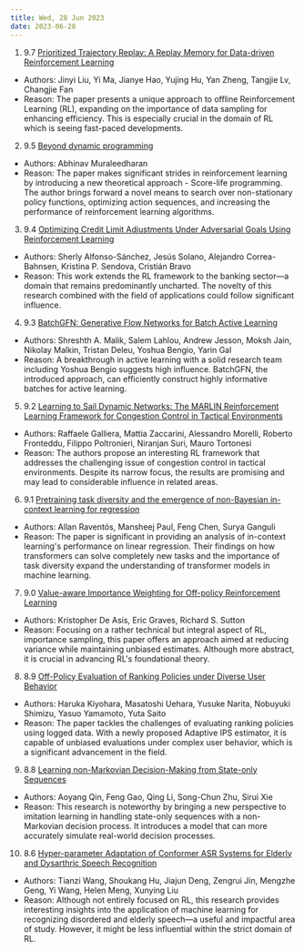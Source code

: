 ```yaml
---
title: Wed, 28 Jun 2023
date: 2023-06-28
---
```

1. 9.7 [Prioritized Trajectory Replay: A Replay Memory for Data-driven Reinforcement Learning](https://arxiv.org/abs/2306.15503)
* Authors: Jinyi Liu, Yi Ma, Jianye Hao, Yujing Hu, Yan Zheng, Tangjie Lv, Changjie Fan
* Reason: The paper presents a unique approach to offline Reinforcement Learning (RL), expanding on the importance of data sampling for enhancing efficiency. This is especially crucial in the domain of RL which is seeing fast-paced developments.

2. 9.5 [Beyond dynamic programming](https://arxiv.org/abs/2306.15029)
* Authors: Abhinav Muraleedharan
* Reason: The paper makes significant strides in reinforcement learning by introducing a new theoretical approach - Score-life programming. The author brings forward a novel means to search over non-stationary policy functions, optimizing action sequences, and increasing the performance of reinforcement learning algorithms.

3. 9.4 [Optimizing Credit Limit Adjustments Under Adversarial Goals Using Reinforcement Learning](https://arxiv.org/abs/2306.15585)
* Authors: Sherly Alfonso-Sánchez, Jesús Solano, Alejandro Correa-Bahnsen, Kristina P. Sendova, Cristián Bravo
* Reason: This work extends the RL framework to the banking sector—a domain that remains predominantly uncharted. The novelty of this research combined with the field of applications could follow significant influence.

4. 9.3 [BatchGFN: Generative Flow Networks for Batch Active Learning](https://arxiv.org/abs/2306.15058)
* Authors: Shreshth A. Malik, Salem Lahlou, Andrew Jesson, Moksh Jain, Nikolay Malkin, Tristan Deleu, Yoshua Bengio, Yarin Gal
* Reason: A breakthrough in active learning with a solid research team including Yoshua Bengio suggests high influence. BatchGFN, the introduced approach, can efficiently construct highly informative batches for active learning.

5. 9.2 [Learning to Sail Dynamic Networks: The MARLIN Reinforcement Learning Framework for Congestion Control in Tactical Environments](https://arxiv.org/abs/2306.15591)
* Authors: Raffaele Galliera, Mattia Zaccarini, Alessandro Morelli, Roberto Fronteddu, Filippo Poltronieri, Niranjan Suri, Mauro Tortonesi
* Reason: The authors propose an interesting RL framework that addresses the challenging issue of congestion control in tactical environments. Despite its narrow focus, the results are promising and may lead to considerable influence in related areas.

6. 9.1 [Pretraining task diversity and the emergence of non-Bayesian in-context learning for regression](https://arxiv.org/abs/2306.15063)
* Authors: Allan Raventós, Mansheej Paul, Feng Chen, Surya Ganguli
* Reason: The paper is significant in providing an analysis of in-context learning's performance on linear regression. Their findings on how transformers can solve completely new tasks and the importance of task diversity expand the understanding of transformer models in machine learning.

7. 9.0 [Value-aware Importance Weighting for Off-policy Reinforcement Learning](https://arxiv.org/abs/2306.15625)
* Authors: Kristopher De Asis, Eric Graves, Richard S. Sutton
* Reason: Focusing on a rather technical but integral aspect of RL, importance sampling, this paper offers an approach aimed at reducing variance while maintaining unbiased estimates. Although more abstract, it is crucial in advancing RL's foundational theory.

8. 8.9 [Off-Policy Evaluation of Ranking Policies under Diverse User Behavior](https://arxiv.org/abs/2306.15098)
* Authors: Haruka Kiyohara, Masatoshi Uehara, Yusuke Narita, Nobuyuki Shimizu, Yasuo Yamamoto, Yuta Saito
* Reason: The paper tackles the challenges of evaluating ranking policies using logged data. With a newly proposed Adaptive IPS estimator, it is capable of unbiased evaluations under complex user behavior, which is a significant advancement in the field.

9. 8.8 [Learning non-Markovian Decision-Making from State-only Sequences](https://arxiv.org/abs/2306.15156)
* Authors: Aoyang Qin, Feng Gao, Qing Li, Song-Chun Zhu, Sirui Xie
* Reason: This research is noteworthy by bringing a new perspective to imitation learning in handling state-only sequences with a non-Markovian decision process. It introduces a model that can more accurately simulate real-world decision processes.

10. 8.6 [Hyper-parameter Adaptation of Conformer ASR Systems for Elderly and Dysarthric Speech Recognition](https://arxiv.org/abs/2306.15265)
* Authors: Tianzi Wang, Shoukang Hu, Jiajun Deng, Zengrui Jin, Mengzhe Geng, Yi Wang, Helen Meng, Xunying Liu
* Reason: Although not entirely focused on RL, this research provides interesting insights into the application of machine learning for recognizing disordered and elderly speech—a useful and impactful area of study. However, it might be less influential within the strict domain of RL.

